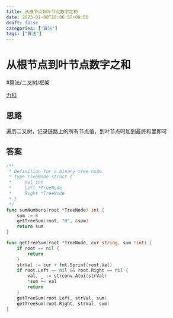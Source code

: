 ```yaml
---
title: 从根节点到叶节点数字之和
date: 2023-01-08T18:06:57+08:00
draft: false
categories: ["算法"]
tags: ["算法"]
---
```


# 从根节点到叶节点数字之和
#算法/二叉树/框架

[力扣](https://leetcode.cn/problems/sum-root-to-leaf-numbers/)
## 思路
遍历二叉树，记录链路上的所有节点值，到叶节点时加到最终和里即可
## 答案
```go
/**
 * Definition for a binary tree node.
 * type TreeNode struct {
 *     Val int
 *     Left *TreeNode
 *     Right *TreeNode
 * }
 */
func sumNumbers(root *TreeNode) int {
    sum := 0
    getTreeSum(root, "0", &sum)
    return sum
}

func getTreeSum(root *TreeNode, cur string, sum *int) {
    if root == nil {
        return
    }
    strVal := cur + fmt.Sprint(root.Val)
    if root.Left == nil && root.Right == nil {
        val, _ := strconv.Atoi(strVal)
        *sum += val
        return
    }
    getTreeSum(root.Left, strVal, sum)
    getTreeSum(root.Right, strVal, sum)
}

```